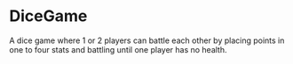 # DiceGame
 A dice game where 1 or 2 players can battle each other by placing points in one to four stats and battling until one player has no health.
